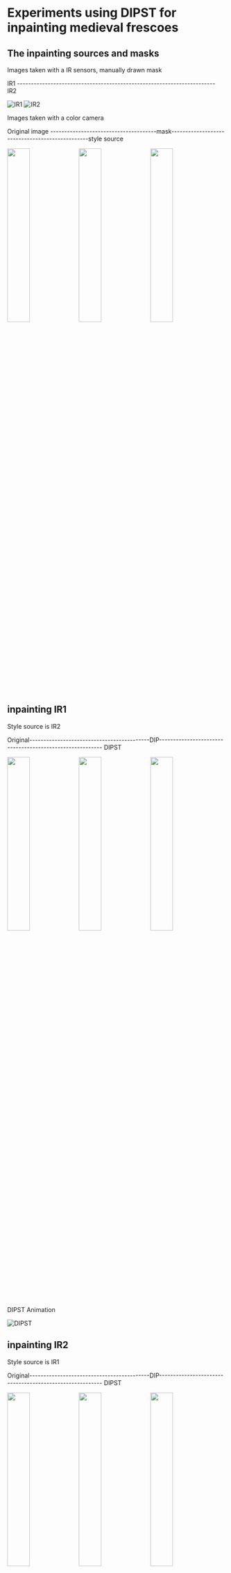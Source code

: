 # Experiments using DIPST for inpainting medieval frescoes
## The inpainting sources and masks 
Images taken with a IR sensors, manually drawn mask

IR1 ----------------------------------------------------------------------- IR2 

![IR1](https://github.com/fmerizzi/DIPST_inpainting/blob/main/inpainting_sources/IR-1GIF.gif)
![IR2](https://github.com/fmerizzi/DIPST_inpainting/blob/main/inpainting_sources/IR-2GIF.gif)

Images taken with a color camera

Original image --------------------------------------mask------------------------------------------------style source 

<img src="https://github.com/fmerizzi/DIPST_inpainting/blob/main/inpainting_sources/DSC_0148crop1.jpeg" width=32% height=32%> <img src="https://github.com/fmerizzi/DIPST_inpainting/blob/main/inpainting_sources/DSC_0148crop1_mask%26image.jpeg" width=32% height=32%> <img src="https://github.com/fmerizzi/DIPST_inpainting/blob/main/inpainting_sources/DSC_0148crop2.jpeg" width=32% height=32%>

## inpainting IR1
Style source is IR2

Original-------------------------------------------DIP--------------------------------------------------------- DIPST 

<img src="https://github.com/fmerizzi/DIPST_inpainting/blob/main/inpainting_sources/IR-1.jpg" width=32% height=32%> <img src="https://github.com/fmerizzi/DIPST_inpainting/blob/main/inpainting_results/2022-11-29%2011:57:52.864176stWgh-0.02dip.png" width=32% height=32%> <img src="https://github.com/fmerizzi/DIPST_inpainting/blob/main/inpainting_results/2022-11-29%2012:03:45.907329stWgh-0.02dipst.png" width=32% height=32%> 


DIPST Animation 


![DIPST](https://github.com/fmerizzi/DIPST_inpainting/blob/main/gif1/gif.gif)


## inpainting IR2
Style source is IR1

Original-------------------------------------------DIP--------------------------------------------------------- DIPST 

<img src="https://github.com/fmerizzi/DIPST_inpainting/blob/main/inpainting_sources/IR-2.jpg" width=32% height=32%> <img src="https://github.com/fmerizzi/DIPST_inpainting/blob/main/inpainting_results/dip.png" width=32% height=32%> <img src="https://github.com/fmerizzi/DIPST_inpainting/blob/main/inpainting_results/2022-11-29%2012:28:32.855615stWgh-0.05dipst.png" width=32% height=32%> 


DIPST Animation 


![DIPST](https://github.com/fmerizzi/DIPST_inpainting/blob/main/gif3/gif.gif)

## Using the IR mask to inpaint the color image 


Original color ------------------------------------------------------------------------------------------------ DIP

<img src="https://github.com/fmerizzi/DIPST_inpainting/blob/main/inpainting_results/tmp/IR-2colormid.jpg" width=45% height=45%> <img src="https://github.com/fmerizzi/DIPST_inpainting/blob/main/inpainting_results/tmp/2022-11-30%2013:48:46.144137stWgh-0.06.png" width=45% height=45%> 



## What if I use a wrong style? 
Inpainting IR using as a style source the color image 

![DIPST](https://github.com/fmerizzi/DIPST_inpainting/blob/main/gif5/gif.gif)

## Inpainting a color image with large occlusion 


DIP ----------------------------------------------------------------------------------------------------- DIPST

<img src="https://github.com/fmerizzi/DIPST_inpainting/blob/main/inpainting_results/2022-11-21%2014:00:44.461841stWgh-0.02.png" width=45% height=45%> <img src="https://github.com/fmerizzi/DIPST_inpainting/blob/main/inpainting_results/2022-11-21%2013:49:19.416151stWgh-0.1.png" width=45% height=45%> 


## What if I compare it with a raw style transfer on the original image? 


DIPST ------------------------------------------------------------------------------------------------ style transfer

<img src="https://github.com/fmerizzi/DIPST_inpainting/blob/main/inpainting_results/2022-11-21%2013:49:19.416151stWgh-0.1.png" width=45% height=45%> <img src="https://github.com/fmerizzi/DIPST_inpainting/blob/main/inpainting_results/2022-11-29%2013:22:48.384908TMP-30.png" width=45% height=45%> 


## Optimizing style only, using IR-1

![DIPST](https://github.com/fmerizzi/DIPST_inpainting/blob/main/gif2/gif.gif)

## Animation comparing DIP and DISPT on IR-1


![DIPST](https://github.com/fmerizzi/DIPST_inpainting/blob/main/inpainting_results/dip_vs_dipst.gif)



